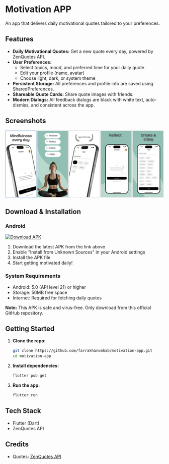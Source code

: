 # Motivation APP

An app that delivers daily motivational quotes tailored to your preferences.

## Features

- **Daily Motivational Quotes:** Get a new quote every day, powered by ZenQuotes API.
- **User Preferences:**
  - Select topics, mood, and preferred time for your daily quote
  - Edit your profile (name, avatar)
  - Choose light, dark, or system theme
- **Persistent Storage:** All preferences and profile info are saved using SharedPreferences.
- **Shareable Quote Cards:** Share quote images with friends.
- **Modern Dialogs:** All feedback dialogs are black with white text, auto-dismiss, and consistent across the app.

## Screenshots

![MyApp Banner](/assets/images/app_banner.png)

## Download & Installation
### Android
<a href="https://github.com/farrakhanwahab/motivation-app/releases/download/v1.0.0/Motivation_v1.0.0.apk">
  <img src="https://img.shields.io/github/v/release/farrakhanwahab/motivation-app?style=for-the-badge&logo=android&logoColor=white&label=Download%20APK&color=3DDC84" alt="Download APK">
</a>

1. Download the latest APK from the link above
2. Enable "Install from Unknown Sources" in your Android settings
3. Install the APK file
4. Start getting motivated daily! 

### System Requirements
- Android: 5.0 (API level 21) or higher
- Storage: 50MB free space
- Internet: Required for fetching daily quotes

**Note:** This APK is safe and virus-free. Only download from this official GitHub repository.

## Getting Started

1. **Clone the repo:**
   ```sh
   git clone https://github.com/farrakhanwahab/motivation-app.git
   cd motivation-app
   ```
2. **Install dependencies:**
   ```sh
   flutter pub get
   ```
3. **Run the app:**
   ```sh
   flutter run
   ```

## Tech Stack
- Flutter (Dart)
- ZenQuotes API

## Credits
- Quotes: [ZenQuotes API](https://zenquotes.io/)
